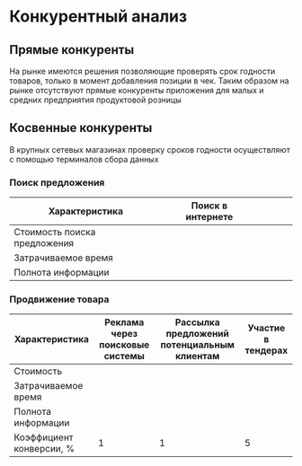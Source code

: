 # Конкурентный анализ

## Прямые конкуренты

На рынке имеются решения позволяющие проверять срок годности товаров, только в момент добавления позиции в чек.
Таким образом на рынке отсутствуют прямые конкуренты приложения для малых и средних предприятия продуктовой розницы


## Косвенные конкуренты
В крупных сетевых магазинах проверку сроков годности осуществляют с помощью терминалов сбора данных 

### Поиск предложения

| Характеристика               | Поиск в интернете |     |     |     |     |
|------------------------------|-------------------|-----|-----|-----|-----|
| Стоимость поиска предложения |                   |     |     |     |     |
| Затрачиваемое время          |                   |     |     |     |     |
| Полнота информации           |                   |     |     |     |     |

### Продвижение товара

| Характеристика           | Реклама через поисковые системы | Рассылка предложений потенциальным клиентам | Участие в тендерах |
|--------------------------|---------------------------------|---------------------------------------------|--------------------|
| Стоимость                |                                 |                                             |                    |
| Затрачиваемое время      |                                 |                                             |                    |
| Полнота информации       |                                 |                                             |                    |
| Коэффициент конверсии, % | 1                               | 1                                           | 5                  |
